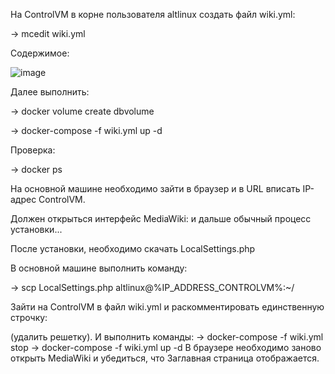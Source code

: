 На ControlVM в корне пользователя altlinux создать файл wiki.yml:

-> mcedit wiki.yml

Содержимое:

![image](https://github.com/AlucardOneg/Mediawiki-Docker/assets/144745012/d7e9d05a-918b-45d9-82af-5a74fe0c67e4)

Далее выполнить:

-> docker volume create dbvolume

-> docker-compose -f wiki.yml up -d

Проверка:

-> docker ps

На основной машине необходимо зайти в браузер и в URL вписать IP-адрес ControlVM.

Должен открыться интерфейс MediaWiki: и дальше обычный процесс установки...

После установки, необходимо скачать LocalSettings.php

В основной машине выполнить команду:

-> scp LocalSettings.php altlinux@%IP_ADDRESS_CONTROLVM%:~/

Зайти на ControlVM в файл wiki.yml и раскомментировать единственную строчку:

(удалить решетку).
И выполнить команды:
-> docker-compose -f wiki.yml stop
-> docker-compose -f wiki.yml up -d
В браузере необходимо заново открыть MediaWiki и убедиться, что Заглавная страница отображается.
